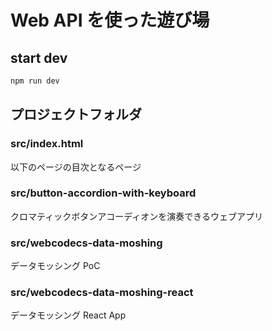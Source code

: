 # Web API を使った遊び場

## start dev

```bash
npm run dev
```

## プロジェクトフォルダ

### src/index.html

以下のページの目次となるページ

### src/button-accordion-with-keyboard

クロマティックボタンアコーディオンを演奏できるウェブアプリ

### src/webcodecs-data-moshing

データモッシング PoC

### src/webcodecs-data-moshing-react

データモッシング React App
